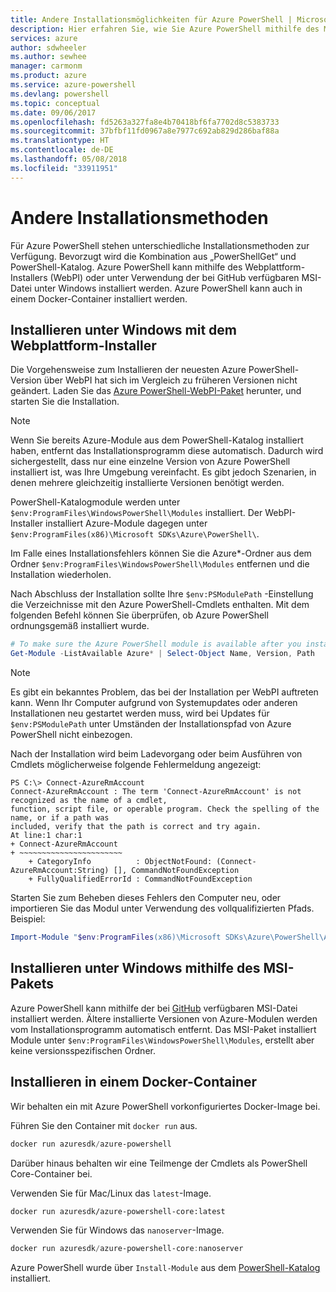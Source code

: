 ```yaml
---
title: Andere Installationsmöglichkeiten für Azure PowerShell | Microsoft-Dokumentation
description: Hier erfahren Sie, wie Sie Azure PowerShell mithilfe des MSI-Pakets oder des Webplattform-Installers installieren.
services: azure
author: sdwheeler
ms.author: sewhee
manager: carmonm
ms.product: azure
ms.service: azure-powershell
ms.devlang: powershell
ms.topic: conceptual
ms.date: 09/06/2017
ms.openlocfilehash: fd5263a327fa8e4b70418bf6fa7702d8c5383733
ms.sourcegitcommit: 37bfbf11fd0967a8e7977c692ab829d286baf88a
ms.translationtype: HT
ms.contentlocale: de-DE
ms.lasthandoff: 05/08/2018
ms.locfileid: "33911951"
---
```

# <a name="other-installation-methods"></a>Andere Installationsmethoden

Für Azure PowerShell stehen unterschiedliche Installationsmethoden zur Verfügung. Bevorzugt wird die Kombination aus „PowerShellGet“ und PowerShell-Katalog. Azure PowerShell kann mithilfe des Webplattform-Installers (WebPI) oder unter Verwendung der bei GitHub verfügbaren MSI-Datei unter Windows installiert werden. Azure PowerShell kann auch in einem Docker-Container installiert werden.

## <a name="install-on-windows-using-the-web-platform-installer"></a>Installieren unter Windows mit dem Webplattform-Installer

Die Vorgehensweise zum Installieren der neuesten Azure PowerShell-Version über WebPI hat sich im Vergleich zu früheren Versionen nicht geändert.
Laden Sie das [Azure PowerShell-WebPI-Paket](http://aka.ms/webpi-azps) herunter, und starten Sie die Installation.

> [!NOTE]
> Wenn Sie bereits Azure-Module aus dem PowerShell-Katalog installiert haben, entfernt das Installationsprogramm diese automatisch. Dadurch wird sichergestellt, dass nur eine einzelne Version von Azure PowerShell installiert ist, was Ihre Umgebung vereinfacht. Es gibt jedoch Szenarien, in denen mehrere gleichzeitig installierte Versionen benötigt werden.
>
> PowerShell-Katalogmodule werden unter `$env:ProgramFiles\WindowsPowerShell\Modules` installiert. Der WebPI-Installer installiert Azure-Module dagegen unter `$env:ProgramFiles(x86)\Microsoft SDKs\Azure\PowerShell\`.
>
> Im Falle eines Installationsfehlers können Sie die Azure*-Ordner aus dem Ordner `$env:ProgramFiles\WindowsPowerShell\Modules` entfernen und die Installation wiederholen.

Nach Abschluss der Installation sollte Ihre `$env:PSModulePath` -Einstellung die Verzeichnisse mit den Azure PowerShell-Cmdlets enthalten. Mit dem folgenden Befehl können Sie überprüfen, ob Azure PowerShell ordnungsgemäß installiert wurde.

```powershell
# To make sure the Azure PowerShell module is available after you install
Get-Module -ListAvailable Azure* | Select-Object Name, Version, Path
```

> [!NOTE]
> Es gibt ein bekanntes Problem, das bei der Installation per WebPI auftreten kann. Wenn Ihr Computer aufgrund von Systemupdates oder anderen Installationen neu gestartet werden muss, wird bei Updates für `$env:PSModulePath` unter Umständen der Installationspfad von Azure PowerShell nicht einbezogen.

Nach der Installation wird beim Ladevorgang oder beim Ausführen von Cmdlets möglicherweise folgende Fehlermeldung angezeigt:

```
PS C:\> Connect-AzureRmAccount
Connect-AzureRmAccount : The term 'Connect-AzureRmAccount' is not recognized as the name of a cmdlet,
function, script file, or operable program. Check the spelling of the name, or if a path was
included, verify that the path is correct and try again.
At line:1 char:1
+ Connect-AzureRmAccount
+ ~~~~~~~~~~~~~~~~~~~~~~~
    + CategoryInfo          : ObjectNotFound: (Connect-AzureRmAccount:String) [], CommandNotFoundException
    + FullyQualifiedErrorId : CommandNotFoundException
```

Starten Sie zum Beheben dieses Fehlers den Computer neu, oder importieren Sie das Modul unter Verwendung des vollqualifizierten Pfads. Beispiel: 

```powershell
Import-Module "$env:ProgramFiles(x86)\Microsoft SDKs\Azure\PowerShell\AzureRM.psd1"
```

## <a name="install-on-windows-using-the-msi-package"></a>Installieren unter Windows mithilfe des MSI-Pakets

Azure PowerShell kann mithilfe der bei [GitHub](https://aka.ms/azps-release) verfügbaren MSI-Datei installiert werden. Ältere installierte Versionen von Azure-Modulen werden vom Installationsprogramm automatisch entfernt. Das MSI-Paket installiert Module unter `$env:ProgramFiles\WindowsPowerShell\Modules`, erstellt aber keine versionsspezifischen Ordner.

## <a name="install-in-a-docker-container"></a>Installieren in einem Docker-Container

Wir behalten ein mit Azure PowerShell vorkonfiguriertes Docker-Image bei.

Führen Sie den Container mit `docker run` aus.

```powershell
docker run azuresdk/azure-powershell
```

Darüber hinaus behalten wir eine Teilmenge der Cmdlets als PowerShell Core-Container bei.

Verwenden Sie für Mac/Linux das `latest`-Image.

```bash
docker run azuresdk/azure-powershell-core:latest
```

Verwenden Sie für Windows das `nanoserver`-Image.

```powershell
docker run azuresdk/azure-powershell-core:nanoserver
```

Azure PowerShell wurde über `Install-Module` aus dem [PowerShell-Katalog](https://www.powershellgallery.com/) installiert.
